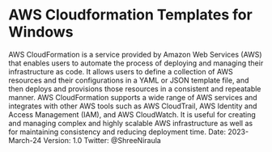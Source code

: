 # AWS Cloudformation Templates for Windows
AWS CloudFormation is a service provided by Amazon Web Services (AWS) that enables users to automate the process of deploying and managing their infrastructure as code. It allows users to define a collection of AWS resources and their configurations in a YAML or JSON template file, and then deploys and provisions those resources in a consistent and repeatable manner. AWS CloudFormation supports a wide range of AWS services and integrates with other AWS tools such as AWS CloudTrail, AWS Identity and Access Management (IAM), and AWS CloudWatch. It is useful for creating and managing complex and highly scalable AWS infrastructure as well as for maintaining consistency and reducing deployment time.
Date: 2023-March-24
Version: 1.0
Twitter: @ShreeNiraula
